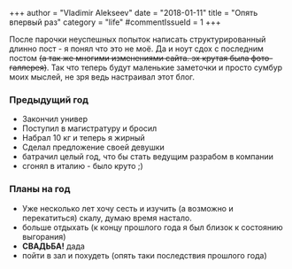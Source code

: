 +++
author = "Vladimir Alekseev"
date = "2018-01-11"
title = "Опять впервый раз"
category = "life"
#commentIssueId = 1
+++

После парочки неуспешных попыток написать структурированный длинно пост - я понял что это не моё. Да и ноут сдох с последним постом ~~(а так же многими изменениями сайта. эх крутая была фото-галлерея)~~. Так что теперь будут маленькие заметочки и просто сумбур моих мыслей, не зря ведь настраивал этот блог.
<br/>
### **Предыдущий год**
* Закончил универ
* Поступил в магистратуру и бросил
* Набрал 10 кг и теперь я жирный
* Сделал предложение своей девушки
* батрачил целый год, что бы стать ведущим разрабом в компании
* сгонял в италию - было круто ;)
### **Планы на год**
* Уже несколько лет хочу сесть и изучить (а возможно и перекатиться) скалу, думаю время настало. 
* больше отдыхать (к концу прошлого года я был близок к состоянию выгорания)
* **СВАДЬБА!** дада
* пойти в зал и похудеть (опять таки последствия прошлого года)
